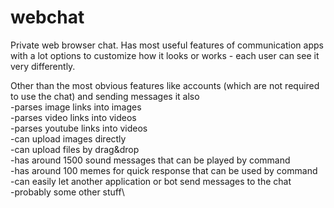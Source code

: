 # webchat
Private web browser chat. Has most useful features of communication apps with a lot options to customize how it looks or works - each user can see it very differently.

Other than the most obvious features like accounts (which are not required to use the chat) and sending messages it also\
-parses image links into images\
-parses video links into videos\
-parses youtube links into videos\
-can upload images directly\
-can upload files by drag&drop\
-has around 1500 sound messages that can be played by command\
-has around 100 memes for quick response that can be used by command\
-can easily let another application or bot send messages to the chat\
-probably some other stuff\
